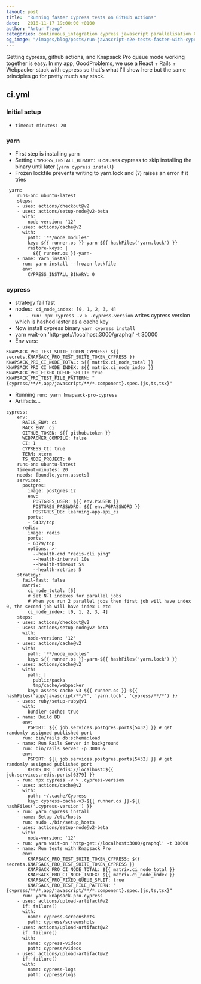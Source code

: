 ```yaml
---
layout: post
title:  "Running faster Cypress tests on GitHub Actions"
date:   2018-11-17 19:00:00 +0100
author: "Artur Trzop"
categories: continuous_integration cypress javascript parallelisation CI github actions
og_image: "/images/blog/posts/run-javascript-e2e-tests-faster-with-cypress-on-parallel-ci-nodes/cypress-logo.jpg"
---
```


Getting cypress, github actions, and Knapsack Pro queue mode working together is easy. In my app, GoodProblems, we use a React + Rails + Webpacker stack with cypress so that's what I'll show here but the same principles go for pretty much any stack.
 
## ci.yml

### Initial setup

- `timeout-minutes: 20`

### yarn

- First step is installing yarn
- Setting `CYPRESS_INSTALL_BINARY: 0` causes cypress to skip installing the binary until later (`yarn cypress install`)
- Frozen lockfile prevents writing to yarn.lock and (?) raises an error if it tries

```
 yarn:
    runs-on: ubuntu-latest
    steps:
    - uses: actions/checkout@v2
    - uses: actions/setup-node@v2-beta
      with:
        node-version: '12'
    - uses: actions/cache@v2
      with:
        path: '**/node_modules'
        key: ${{ runner.os }}-yarn-${{ hashFiles('yarn.lock') }}
        restore-keys: |
          ${{ runner.os }}-yarn-
    - name: Yarn install
      run: yarn install --frozen-lockfile
      env:
        CYPRESS_INSTALL_BINARY: 0
```

### cypress

- strategy fail fast
- nodes: ` ci_node_index: [0, 1, 2, 3, 4]`
- `    - run: npx cypress -v > .cypress-version` writes cypress version which is hashed laster as a cache key
- Now install cypress binary `yarn cypress install`
-  yarn wait-on 'http-get://localhost:3000/graphql' -t 30000
- Env vars:
```
KNAPSACK_PRO_TEST_SUITE_TOKEN_CYPRESS: ${{ secrets.KNAPSACK_PRO_TEST_SUITE_TOKEN_CYPRESS }}
KNAPSACK_PRO_CI_NODE_TOTAL: ${{ matrix.ci_node_total }}
KNAPSACK_PRO_CI_NODE_INDEX: ${{ matrix.ci_node_index }}
KNAPSACK_PRO_FIXED_QUEUE_SPLIT: true
KNAPSACK_PRO_TEST_FILE_PATTERN: "{cypress/**/*,app/javascript/**/*.component}.spec.{js,ts,tsx}"
```
- Running `run: yarn knapsack-pro-cypress`
- Artifacts...

```
cypress:
    env:
      RAILS_ENV: ci
      RACK_ENV: ci
      GITHUB_TOKEN: ${{ github.token }}
      WEBPACKER_COMPILE: false
      CI: 1
      CYPRESS_CI: true
      TERM: xterm
      TS_NODE_PROJECT: 0
    runs-on: ubuntu-latest
    timeout-minutes: 20
    needs: [bundle,yarn,assets]
    services:
      postgres:
        image: postgres:12
        env:
          POSTGRES_USER: ${{ env.PGUSER }}
          POSTGRES_PASSWORD: ${{ env.PGPASSWORD }}
          POSTGRES_DB: learning-app-api_ci
        ports:
        - 5432/tcp
      redis:
        image: redis
        ports:
        - 6379/tcp
        options: >-
          --health-cmd "redis-cli ping"
          --health-interval 10s
          --health-timeout 5s
          --health-retries 5
    strategy:
      fail-fast: false
      matrix:
        ci_node_total: [5]
        # set N-1 indexes for parallel jobs
        # When you run 2 parallel jobs then first job will have index 0, the second job will have index 1 etc
        ci_node_index: [0, 1, 2, 3, 4]
    steps:
    - uses: actions/checkout@v2
    - uses: actions/setup-node@v2-beta
      with:
        node-version: '12'
    - uses: actions/cache@v2
      with:
        path: '**/node_modules'
        key: ${{ runner.os }}-yarn-${{ hashFiles('yarn.lock') }}
    - uses: actions/cache@v2
      with:
        path: |
          public/packs
          tmp/cache/webpacker
        key: assets-cache-v3-${{ runner.os }}-${{ hashFiles('app/javascript/**/*', 'yarn.lock', 'cypress/**/*') }}
    - uses: ruby/setup-ruby@v1
      with:
        bundler-cache: true
    - name: Build DB
      env:
        PGPORT: ${{ job.services.postgres.ports[5432] }} # get randomly assigned published port
      run: bin/rails db:schema:load
    - name: Run Rails Server in background
      run: bin/rails server -p 3000 &
      env:
        PGPORT: ${{ job.services.postgres.ports[5432] }} # get randomly assigned published port
        REDIS_URL: redis://localhost:${{ job.services.redis.ports[6379] }}
    - run: npx cypress -v > .cypress-version
    - uses: actions/cache@v2
      with:
        path: ~/.cache/Cypress
        key: cypress-cache-v3-${{ runner.os }}-${{ hashFiles('.cypress-version') }}
    - run: yarn cypress install
    - name: Setup /etc/hosts
      run: sudo ./bin/setup_hosts
    - uses: actions/setup-node@v2-beta
      with:
        node-version: '12'
    - run: yarn wait-on 'http-get://localhost:3000/graphql' -t 30000
    - name: Run tests with Knapsack Pro
      env:
        KNAPSACK_PRO_TEST_SUITE_TOKEN_CYPRESS: ${{ secrets.KNAPSACK_PRO_TEST_SUITE_TOKEN_CYPRESS }}
        KNAPSACK_PRO_CI_NODE_TOTAL: ${{ matrix.ci_node_total }}
        KNAPSACK_PRO_CI_NODE_INDEX: ${{ matrix.ci_node_index }}
        KNAPSACK_PRO_FIXED_QUEUE_SPLIT: true
        KNAPSACK_PRO_TEST_FILE_PATTERN: "{cypress/**/*,app/javascript/**/*.component}.spec.{js,ts,tsx}"
      run: yarn knapsack-pro-cypress
    - uses: actions/upload-artifact@v2
      if: failure()
      with:
        name: cypress-screenshots
        path: cypress/screenshots
    - uses: actions/upload-artifact@v2
      if: failure()
      with:
        name: cypress-videos
        path: cypress/videos
    - uses: actions/upload-artifact@v2
      if: failure()
      with:
        name: cypress-logs
        path: cypress/logs
```
